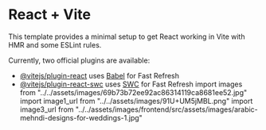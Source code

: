 # React + Vite

This template provides a minimal setup to get React working in Vite with HMR and some ESLint rules.

Currently, two official plugins are available:

- [@vitejs/plugin-react](https://github.com/vitejs/vite-plugin-react/blob/main/packages/plugin-react/README.md) uses [Babel](https://babeljs.io/) for Fast Refresh
- [@vitejs/plugin-react-swc](https://github.com/vitejs/vite-plugin-react-swc) uses [SWC](https://swc.rs/) for Fast Refresh
import images from "../../assets/images/69b73b72ee92ac86314119ca8681ee52.jpg"
import image1_url from "../../assets/images/91U+UM5jMBL.png"
import image3_url from "../../assets/images/frontend/src/assets/images/arabic-mehndi-designs-for-weddings-1.jpg"